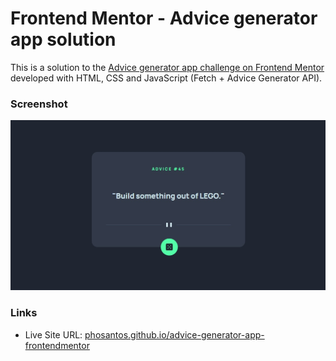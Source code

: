 # Frontend Mentor - Advice generator app solution

This is a solution to the [Advice generator app challenge on Frontend Mentor](https://www.frontendmentor.io/challenges/advice-generator-app-QdUG-13db) developed with HTML, CSS and JavaScript (Fetch + Advice Generator API).

### Screenshot

![](./images/screenshot.jpg)

### Links

- Live Site URL: [phosantos.github.io/advice-generator-app-frontendmentor](https://phosantos.github.io/advice-generator-app-frontendmentor)

